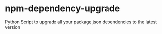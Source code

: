 # npm-dependency-upgrade
Python Script to upgrade all your package.json dependencies to the latest version
